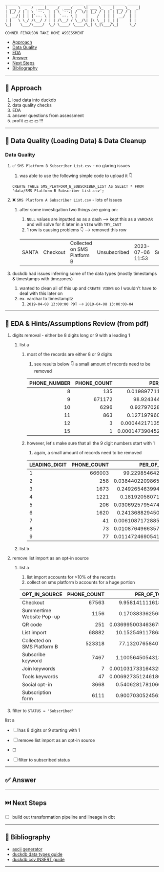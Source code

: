 

```
______ _____ _____ _____ _____ _____ ______ ___________ _____
| ___ \  _  /  ___|_   _/  ___/  __ \| ___ \_   _| ___ \_   _|
| |_/ / | | \ `--.  | | \ `--.| /  \/| |_/ / | | | |_/ / | |
|  __/| | | |`--. \ | |  `--. \ |    |    /  | | |  __/  | |
| |   \ \_/ /\__/ / | | /\__/ / \__/\| |\ \ _| |_| |     | |
\_|    \___/\____/  \_/ \____/ \____/\_| \_|\___/\_|     \_/

```

`CONNER FERGUSON TAKE HOME ASSESSMENT`

- [Approach](#-approach)
- [Data Quality](#mag_right-data-quality-loading-data--data-cleanup)
- [EDA](#hiking_boot-eda--hintsassumptions-review-from-pdf)
- [Answer](#white_check_mark-answer)
- [Next Steps](#next_track_button-next-steps)
- [Bibliography](#book-bibliography)

---

## 🎯 Approach
1. load data into duckdb
1. data quality checks
1. EDA
1. answer questions from assessment
1. profit :dollar: :dollar: :dollar: !!!


---

## :mag_right: Data Quality (Loading Data) & Data Cleanup

### Data Quality
1. :white_check_mark: `SMS Platform B Subscriber List.csv` - no glaring issues
    1. was able to use the following simple code to upload it :point_down:

    `CREATE TABLE SMS_PLATFORM_B_SUBSCRIBER_LIST AS SELECT * FROM 'data/SMS Platform B Subscriber List.csv';`

1. :x: `SMS Platform A Subscriber List.csv` - lots of issues
    1. after some investigation two things are going on:
        1. `NULL` values are inputted as as a dash  --> kept this as a `VARCHAR` and will solve for it later in a `VIEW` with `TRY_CAST`
        1. 1 row is causing problems :point_down: --> removed this row

         |       |          |                             |              |                  |            |   |
         | ----- | -------- | --------------------------- | ------------ | ---------------- | ---------- | - |
         | SANTA | Checkout | Collected on SMS Platform B | Unsubscribed | 2023-07-06 11:53 | Subscribed | - |
1. duckdb had issues inferring some of the data types (mostly timestamps & timestamps with timezones)
    1. wanted to clean all of this up and `CREATE VIEWS` so I wouldn't have to deal with this later on
    1. ex. varchar to timestamptz
        1.  `2019-04-08 13:00:00 PDT` --> `2019-04-08 13:00:00-04`

---

## :hiking_boot: EDA & Hints/Assumptions Review (from pdf)
1. digits removal - either be 8 digits long or 9 with a leading 1
    1. list a
        1. most of the records are either 8 or 9 digits
            1. see results below :point_down: a small amount of records need to be removed

            | PHONE_NUMBER | PHONE_COUNT |      PER_OF_TOTAL      |
            |-------------:|------------:|-----------------------:|
            | 8            | 135         | 0.01989771102627972    |
            | 9            | 671172      | 98.92434448096452      |
            | 10           | 6296        | 0.9279702860848674     |
            | 11           | 863         | 0.12719796011614368    |
            | 12           | 3           | 0.0004421713561395493  |
            | 15           | 1           | 0.00014739045204651644 |

        1. however, let's make sure that all the 9 digit numbers start with 1
            1. again, a small amount of records need to be removed

            | LEADING_DIGIT | PHONE_COUNT |     PER_OF_TOTAL     |
            |---------------|------------:|---------------------:|
            | 1             | 666003      | 99.22985464232715    |
            | 2             | 258         | 0.038440220986572744 |
            | 3             | 1673        | 0.24926546399432634  |
            | 4             | 1221        | 0.1819205807155245   |
            | 5             | 206         | 0.030692579547418542 |
            | 6             | 1620        | 0.24136882945057303  |
            | 7             | 41          | 0.006108717288563885 |
            | 8             | 73          | 0.010876496635735698 |
            | 9             | 77          | 0.011472469054132175 |

    1. list b
1. remove list import as an opt-in source
    1. list a
        1. list import accounts for >10% of the records
        1. collect on sms platform b accounts for a huge portion

        |        OPT_IN_SOURCE        | PHONE_COUNT |     PER_OF_TOTAL     |
        |-----------------------------|------------:|---------------------:|
        | Checkout                    | 67563       | 9.958141111618788    |
        | Summertime Website Pop-up   | 1156        | 0.170383362565773    |
        | QR code                     | 251         | 0.036995003463675624 |
        | List import                 | 68882       | 10.152549117868144   |
        | Collected on SMS Platform B | 523318      | 77.13207658407887    |
        | Subscribe keyword           | 7467        | 1.1005645054313382   |
        | Join keywords               | 7           | 0.001031733164325615 |
        | Tools keywords              | 47          | 0.006927351246186273 |
        | Social opt-in               | 3668        | 0.5406281781066222   |
        | Subscription form           | 6111        | 0.9007030524562618   |


1. filter to `STATUS = 'Subscribed'`

list a
- [ ] has 8 digits or 9 starting with 1
- [ ] remove list import as an opt-in source
 - [ ]
- [ ] filter to subscribed status


---

## :white_check_mark: Answer



---

## :next_track_button: Next Steps
- [ ] build out transformation pipeline and lineage in dbt

---

## :book: Bibliography

- [ascii generator](https://patorjk.com/software/taag/#p=display&f=Doom&t=RAMP)
- [duckdb data types guide](https://duckdb.org/docs/sql/data_types/overview.html)
- [duckdb csv INSERT guide](https://duckdb.org/docs/data/csv/overview.html)

---
